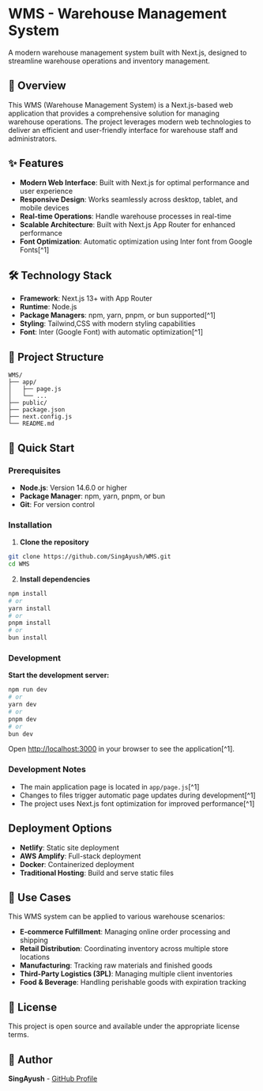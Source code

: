 
# WMS - Warehouse Management System

A modern warehouse management system built with Next.js, designed to streamline warehouse operations and inventory management.

## 🚀 Overview

This WMS (Warehouse Management System) is a Next.js-based web application that provides a comprehensive solution for managing warehouse operations. The project leverages modern web technologies to deliver an efficient and user-friendly interface for warehouse staff and administrators.

## ✨ Features

- **Modern Web Interface**: Built with Next.js for optimal performance and user experience
- **Responsive Design**: Works seamlessly across desktop, tablet, and mobile devices
- **Real-time Operations**: Handle warehouse processes in real-time
- **Scalable Architecture**: Built with Next.js App Router for enhanced performance
- **Font Optimization**: Automatic optimization using Inter font from Google Fonts[^1]


## 🛠️ Technology Stack

- **Framework**: Next.js 13+ with App Router
- **Runtime**: Node.js
- **Package Managers**: npm, yarn, pnpm, or bun supported[^1]
- **Styling**: Tailwind,CSS with modern styling capabilities
- **Font**: Inter (Google Font) with automatic optimization[^1]


## 📁 Project Structure

```
WMS/
├── app/
│   ├── page.js              
│   └── ...                 
├── public/                 
├── package.json            
├── next.config.js          
└── README.md              
```


## 🚀 Quick Start

### Prerequisites

- **Node.js**: Version 14.6.0 or higher
- **Package Manager**: npm, yarn, pnpm, or bun
- **Git**: For version control


### Installation

1. **Clone the repository**

```bash
git clone https://github.com/SingAyush/WMS.git
cd WMS
```

2. **Install dependencies**

```bash
npm install
# or
yarn install
# or
pnpm install
# or
bun install
```


### Development

**Start the development server:**

```bash
npm run dev
# or
yarn dev
# or
pnpm dev
# or
bun dev
```

Open [http://localhost:3000](http://localhost:3000) in your browser to see the application[^1].

### Development Notes

- The main application page is located in `app/page.js`[^1]
- Changes to files trigger automatic page updates during development[^1]
- The project uses Next.js font optimization for improved performance[^1]


## Deployment Options

- **Netlify**: Static site deployment
- **AWS Amplify**: Full-stack deployment
- **Docker**: Containerized deployment
- **Traditional Hosting**: Build and serve static files

## 🎯 Use Cases

This WMS system can be applied to various warehouse scenarios:

- **E-commerce Fulfillment**: Managing online order processing and shipping
- **Retail Distribution**: Coordinating inventory across multiple store locations
- **Manufacturing**: Tracking raw materials and finished goods
- **Third-Party Logistics (3PL)**: Managing multiple client inventories
- **Food \& Beverage**: Handling perishable goods with expiration tracking


## 📝 License

This project is open source and available under the appropriate license terms.

## 👥 Author

**SingAyush** - [GitHub Profile](https://github.com/SingAyush)
